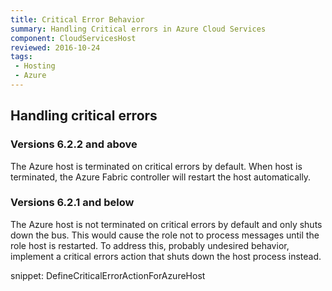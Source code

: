```yaml
---
title: Critical Error Behavior
summary: Handling Critical errors in Azure Cloud Services
component: CloudServicesHost
reviewed: 2016-10-24
tags:
 - Hosting
 - Azure
---
```


## Handling critical errors


### Versions 6.2.2 and above

The Azure host is terminated on critical errors by default. When host is terminated, the Azure Fabric controller will restart the host automatically.


### Versions 6.2.1 and below

The Azure host is not terminated on critical errors by default and only shuts down the bus. This would cause the role not to process messages until the role host is restarted. To address this, probably undesired behavior, implement a critical errors action that shuts down the host process instead.

snippet: DefineCriticalErrorActionForAzureHost
